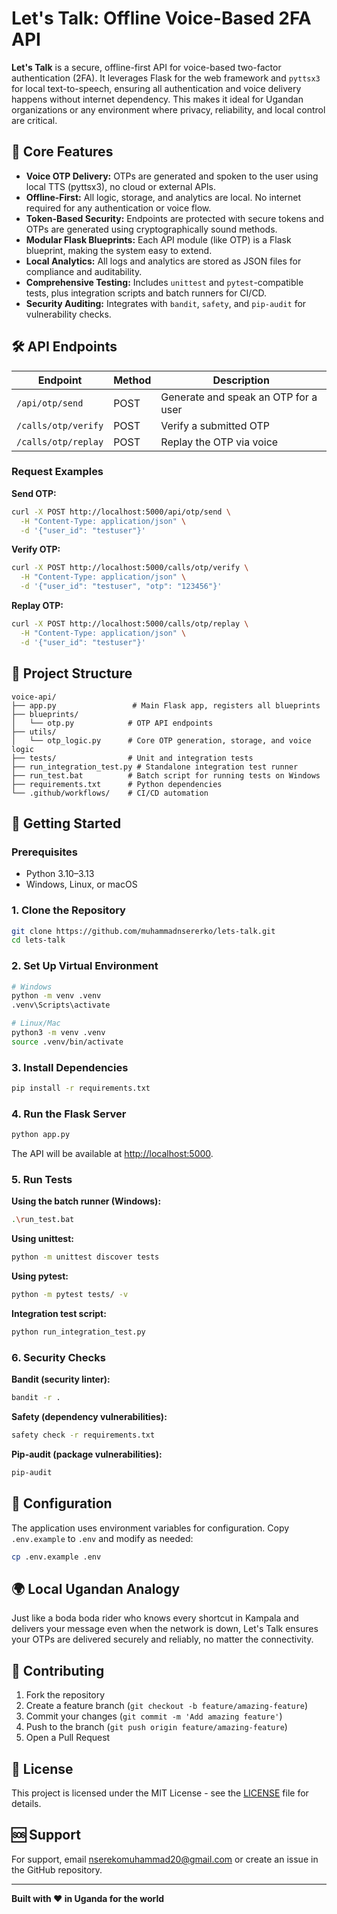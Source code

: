 # Let's Talk: Offline Voice-Based 2FA API

**Let's Talk** is a secure, offline-first API for voice-based two-factor authentication (2FA). It leverages Flask for the web framework and `pyttsx3` for local text-to-speech, ensuring all authentication and voice delivery happens without internet dependency. This makes it ideal for Ugandan organizations or any environment where privacy, reliability, and local control are critical.

## 🚀 Core Features

- **Voice OTP Delivery:** OTPs are generated and spoken to the user using local TTS (pyttsx3), no cloud or external APIs.
- **Offline-First:** All logic, storage, and analytics are local. No internet required for any authentication or voice flow.
- **Token-Based Security:** Endpoints are protected with secure tokens and OTPs are generated using cryptographically sound methods.
- **Modular Flask Blueprints:** Each API module (like OTP) is a Flask blueprint, making the system easy to extend.
- **Local Analytics:** All logs and analytics are stored as JSON files for compliance and auditability.
- **Comprehensive Testing:** Includes `unittest` and `pytest`-compatible tests, plus integration scripts and batch runners for CI/CD.
- **Security Auditing:** Integrates with `bandit`, `safety`, and `pip-audit` for vulnerability checks.

## 🛠️ API Endpoints

| Endpoint | Method | Description |
|----------|--------|-------------|
| `/api/otp/send` | POST | Generate and speak an OTP for a user |
| `/calls/otp/verify` | POST | Verify a submitted OTP |
| `/calls/otp/replay` | POST | Replay the OTP via voice |

### Request Examples

**Send OTP:**
```bash
curl -X POST http://localhost:5000/api/otp/send \
  -H "Content-Type: application/json" \
  -d '{"user_id": "testuser"}'
```

**Verify OTP:**
```bash
curl -X POST http://localhost:5000/calls/otp/verify \
  -H "Content-Type: application/json" \
  -d '{"user_id": "testuser", "otp": "123456"}'
```

**Replay OTP:**
```bash
curl -X POST http://localhost:5000/calls/otp/replay \
  -H "Content-Type: application/json" \
  -d '{"user_id": "testuser"}'
```

## 📁 Project Structure

```
voice-api/
├── app.py                 # Main Flask app, registers all blueprints
├── blueprints/
│   └── otp.py            # OTP API endpoints
├── utils/
│   └── otp_logic.py      # Core OTP generation, storage, and voice logic
├── tests/                # Unit and integration tests
├── run_integration_test.py # Standalone integration test runner
├── run_test.bat          # Batch script for running tests on Windows
├── requirements.txt      # Python dependencies
└── .github/workflows/    # CI/CD automation
```

## 🚀 Getting Started

### Prerequisites

- Python 3.10–3.13
- Windows, Linux, or macOS

### 1. Clone the Repository

```bash
git clone https://github.com/muhammadnsererko/lets-talk.git
cd lets-talk
```

### 2. Set Up Virtual Environment

```bash
# Windows
python -m venv .venv
.venv\Scripts\activate

# Linux/Mac
python3 -m venv .venv
source .venv/bin/activate
```

### 3. Install Dependencies

```bash
pip install -r requirements.txt
```

### 4. Run the Flask Server

```bash
python app.py
```

The API will be available at [http://localhost:5000](http://localhost:5000).

### 5. Run Tests

**Using the batch runner (Windows):**
```bash
.\run_test.bat
```

**Using unittest:**
```bash
python -m unittest discover tests
```

**Using pytest:**
```bash
python -m pytest tests/ -v
```

**Integration test script:**
```bash
python run_integration_test.py
```

### 6. Security Checks

**Bandit (security linter):**
```bash
bandit -r .
```

**Safety (dependency vulnerabilities):**
```bash
safety check -r requirements.txt
```

**Pip-audit (package vulnerabilities):**
```bash
pip-audit
```

## 🔧 Configuration

The application uses environment variables for configuration. Copy `.env.example` to `.env` and modify as needed:

```bash
cp .env.example .env
```

## 🌍 Local Ugandan Analogy

Just like a boda boda rider who knows every shortcut in Kampala and delivers your message even when the network is down, Let's Talk ensures your OTPs are delivered securely and reliably, no matter the connectivity.

## 🤝 Contributing

1. Fork the repository
2. Create a feature branch (`git checkout -b feature/amazing-feature`)
3. Commit your changes (`git commit -m 'Add amazing feature'`)
4. Push to the branch (`git push origin feature/amazing-feature`)
5. Open a Pull Request

## 📄 License

This project is licensed under the MIT License - see the [LICENSE](LICENSE) file for details.

## 🆘 Support

For support, email nserekomuhammad20@gmail.com or create an issue in the GitHub repository.

---

**Built with ❤️ in Uganda for the world**